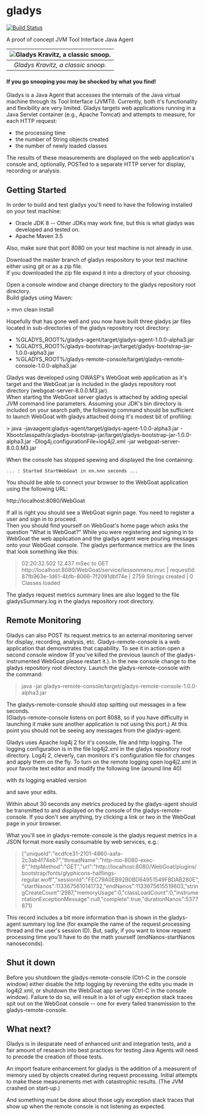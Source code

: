 # gladys

[![Build Status](https://travis-ci.com/p27mcgee/gladys.svg?branch=master)](https://travis-ci.com/p27mcgee/gladys)

A proof of concept JVM Tool Interface Java Agent

| ![Gladys Kravitz, a classic snoop.][mskravitz] |
|:--:|
| *Gladys Kravitz, a classic snoop.* |

#### If you go snooping you may be shocked by what you find!

Gladys is a Java Agent that accesses the internals of the Java virtual machine through its Tool Interface (JVMTI).
Currently, both it's functionality and flexibility are very limited.  Gladys targets web applications running in a
Java Servlet container (e.g., Apache Tomcat) and attempts to measure, for each HTTP request: 
* the processing time
* the number of String objects created
* the number of newly loaded classes

The results of these measurements are displayed on the web application's console and, optionally, POSTed 
to a separate HTTP server for display, recording or analysis.  

## Getting Started

In order to build and test gladys you'll need to have the following installed on your test machine:
* Oracle JDK 8  -- Other JDKs may work fine, but this is what gladys was developed and tested on.
* Apache Maven 3.5

Also, make sure that port 8080 on your test machine is not already in use.

Download the master branch of gladys respository to your test machine either using git or as a zip file.  
If you downloaded the zip file expand it into a directory of your choosing.

Open a console window and change directory to the gladys repository root directory.  
Build gladys using Maven:

\> mvn clean install

Hopefully that has gone well and you now have built three gladys jar files located in 
sub-directories of the gladys repository root directory:
* %GLADYS_ROOT%/gladys-agent/target/gladys-agent-1.0.0-alpha3.jar
* %GLADYS_ROOT%/gladys-bootstrap-jar/target/gladys-bootstrap-jar-1.0.0-alpha3.jar
* %GLADYS_ROOT%/gladys-remote-console/target/gladys-remote-console-1.0.0-alpha3.jar

Gladys was developed using OWASP's WebGoat web application as it's target and the WebGoat 
jar is included in the gladys repository root directory (webgoat-server-8.0.0.M3.jar).  
When starting the WebGoat server gladys is attached by adding special JVM command line parameters.
Assuming your JDK's bin directory is included on your search path, the following command 
should be sufficient to launch WebGoat with gladys attached doing it's modest bit of 
profiling:

\> java -javaagent:gladys-agent/target/gladys-agent-1.0.0-alpha3.jar -Xbootclasspath/a:gladys-bootstrap-jar/target/gladys-bootstrap-jar-1.0.0-alpha3.jar -Dlog4j.configurationFile=log4j2.xml -jar webgoat-server-8.0.0.M3.jar

When the console has stopped spewing and displayed the line containing:

    ... : Started StartWebGoat in nn.nnn seconds ...

You should be able to connect your browser to the WebGoat application using the following URL:

http://localhost:8080/WebGoat
    
If all is right you should see a WebGoat signin page.  You need to register a user and sign in to proceed.  
Then you should find yourself on WebGoat's home page which asks the question "What is WebGoat?"
While you were registering and signing in to WebGoat the web application and the gladys agent 
were pouring messages onto your WebGoat console.  The gladys performance metrics are the lines that
look something like this:

>02:20:32.502     12.437 mSec to GET http://localhost:8080/WebGoat/service/lessonmenu.mvc | requestId: 87fb963e-1d61-4bfb-8066-7f2091dbf74e |   2759 Strings created |    0 Classes loaded

The gladys request metrics summary lines are also logged to the file gladysSummary.log in the 
gladys repository root directory.

## Remote Monitoring

Gladys can also POST its request metrics to an external monitoring server for display,
recording, analysis, etc.  Gladys-remote-console is a web application that demonstrates
that capability.  To see it in action open a second console window (If you've killed the
previous launch of the gladys-instrumented WebGoat please restart it.).  In the new
console change to the gladys repository root directory.  Launch the gladys-remote-console
with the command:

>java -jar gladys-remote-console/target/gladys-remote-console-1.0.0-alpha3.jar

The gladys-remote-console should stop spitting out messages in a few seconds.  
(Gladys-remote-console listens on port 8088, so if you have difficulty in launching it
make sure another application is not using this port.) At this
point you should not be seeing any messages from the gladys-agent.

Gladys uses Apache log4j 2 for it's console, file and http logging.  The logging
configuration is in the file log4j2.xml in the gladys repository root directory.
Log4j 2, cleverly, can monitors it's configuration file for changes and apply them
on the fly.  To turn on the remote logging open log4j2.xml in your favorite text
editor and modify the following line (around line 40)

> <!-- enable for remote Ledger JSON logging <AppenderRef ref="gladys-remote-console"/> -->

with its logging enabled version

> <AppenderRef ref="gladys-remote-console"/> <!-- enable for remote Ledger JSON logging -->

and save your edits.

Within about 30 seconds any metrics produced by the gladys-agent should be transmitted to
and displayed on the console of the gladys-remote-console.  If you don't see anything,
try clicking a link or two in the WebGoat page in your browser.

What you'll see in gladys-remote-console is the gladys request metrics in a JSON format
more easily consumable by web services, e.g.:

> {"uniqueId":"ecdfce31-2101-4860-aafa-2c3ab4f74eb7","threadName":"http-nio-8080-exec-8","httpMethod":"GET","url":"http://localhost:8080/WebGoat/plugins/bootstrap/fonts/glyphicons-halflings-regular.woff","sessionId":"FEC79A0EB92B0BD64951549FBDAB280E","startNanos":1133675610141732,"endNanos":1133675615519603,"stringCreateCount":2987,"memoryUsage":0,"classLoadCount":0,"instrumentationExceptionMessage":null,"complete":true,"durationNanos":5377871}

This record includes a bit more information than is shown in the gladys-agent summary log line
(for example the name of the request processing thread and the user's session ID).  But, sadly, 
if you want to know request processing time you'll have to do the math yourself (endNanos-startNanos nanoseconds).

## Shut it down

Before you shutdown the gladys-remote-console (Ctrl-C in the console window) either disable the 
http logging by reversing the edits you made in log4j2.xml, or shutdown the WebGoat app server
(Ctrl-C in the console window).  Failure to do so, will result in a lot of ugly exception stack 
traces spit out on the WebGoat console -- one for every failed transmission to the gladys-remote-console.

## What next?

Gladys is in desparate need of enhanced unit and integration tests, and a fair amount of research
into best practices for testing Java Agents will need to precede the creation of those tests.

An import feature enhancement for gladys is the addition of a measurent of memory used by
objects created during request processing.  Initial attempts to make these measurements met
with catastrophic results.  (The JVM crashed on start-up.)

And something must be done about those ugly exception stack traces that show up when 
the remote console is not listening as expected.

[mskravitz]: https://vignette.wikia.nocookie.net/bewitched/images/e/ee/Gladys_Kravitz.jpg/revision/latest?cb=20090817040052

